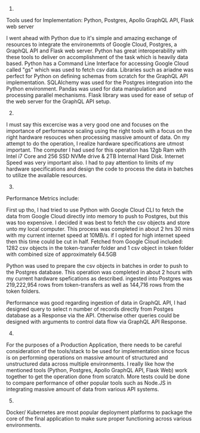   
1.
Tools used for Implementation:
Python, Postgres,  Apollo GraphQL API, Flask web server

I went ahead with Python due to it's simple and amazing exchange of resources to integrate the environemnts of Google Cloud, Postgres, a GraphQL API and Flask web server. 
Python has great interoperability with these tools to deliver on accomplishment of the task which is heavily data based.
Python has a Command Line Interface for accessing Google Cloud called "gs" which was used to fetch csv data.
Libraries such as ariadne was perfect for Python on defining schemas from scratch for the GraphQL API implementation.
SQLAlchemy was used for the Postgres integration into the Python environment.
Pandas was used for data manipulation and processing parallel mechanisms.
Flask library was used for ease of setup of the web server for the GraphQL API setup.

2.
I must say this excercise was a very good one and focuses on the importance of performance scaling using the right tools with a focus on the right hardware resouces when processing massive amount of data.
On my attempt to do the operation, I realize hardware specifications are utmost important.
The computer I had used for this operation has 12gb Ram with Intel i7 Core and 256 SSD NVMe drive & 2TB Internal Hard Disk.
Internet Speed was very important also.
I had to pay attention to limits of my hardware specifications and design the code to process the data in batches to utilize the available resources.

3.
Performance Metrics include:

First up tho, I had tried to use Python with Google Cloud CLI to fetch the data from Google Cloud directly into memory to push to Postgres, but this was too expensive.
I decided it was best to fetch the csv objects and store unto my local computer.
This process was completed in about 2 hrs 30 mins with my current internet speed at 10MB/s. 
if I opted for high internet speed then this time could be cut in half.
Fetched from Google Cloud included: 1282 csv objects in the token-transfer folder and 1 csv object in token folder with combined size of approximately 64.5GB 

Python was used to prepare the csv objects in batches in order to push to the Postgres database.
This operation was completed in about 2 hours with my current hardware spefications as described.
ingested into Postgres was 219,222,954 rows from token-transfers as well as 144,716 rows from the token folders.

Performance was good regarding ingestion of data in GraphQL API, I had designed query to select n number of records directly from Postges database as a Response via the API.
Otherwise other queries could be designed with arguments to control data flow via GraphQL API Response.


4.
For the purposes of a Production Application, there needs to be careful consideration of the tools/stack to be used for implementation since focus is on performing operations on massive amount of structured and unstructured data across multiple environments. I really like how the mentioned tools (Python, Postgres, Apollo GraphQL API, Flask Web) work together to get the operation done from scratch. More tests could be done to compare performance of other popular tools such as Node.JS in integrating massive amount of data from various API systems.

5.
Docker/ Kubernetes are most popular deployment platforms to package the core of the final application to make sure proper functioning across various environments.

